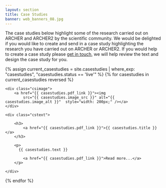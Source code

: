 ```yaml
---
layout: section
title: Case Studies
banner: web_banners_08.jpg
---
```


The case studies below highlight some of the research carried out on ARCHER and ARCHER2 by the scientific community.  We would be delighted if you would like to create and send in a case study highlighting the research you have carried out on ARCHER or ARCHER2.  If you would help to create a case study please [get in touch](mailto:support@archer2.ac.uk), we will help review the text and design the case study for you.


{% assign current_casestudies = site.casestudies | where_exp: "casestudies", "casestudies.status == 'live'" %}
{% for casestudies in current_casestudies reversed %}



<div class="casestudy">

	<div class="csimage">
		<a href="{{ casestudies.pdf_link }}"><img
			src="{{ casestudies.image_src }}" alt="{{ casestudies.image_alt }}"  style="width: 200px;" /></a>
	</div>

	<div class="cstext">

		<h3>
			<a href="{{ casestudies.pdf_link }}">{{ casestudies.title }}</a>
		</h3>

		<p>
          {{ casestudies.text }}
		 
			<a href="{{ casestudies.pdf_link }}">Read more...</a>
		</p>

	</div>
</div>






{% endfor %}







